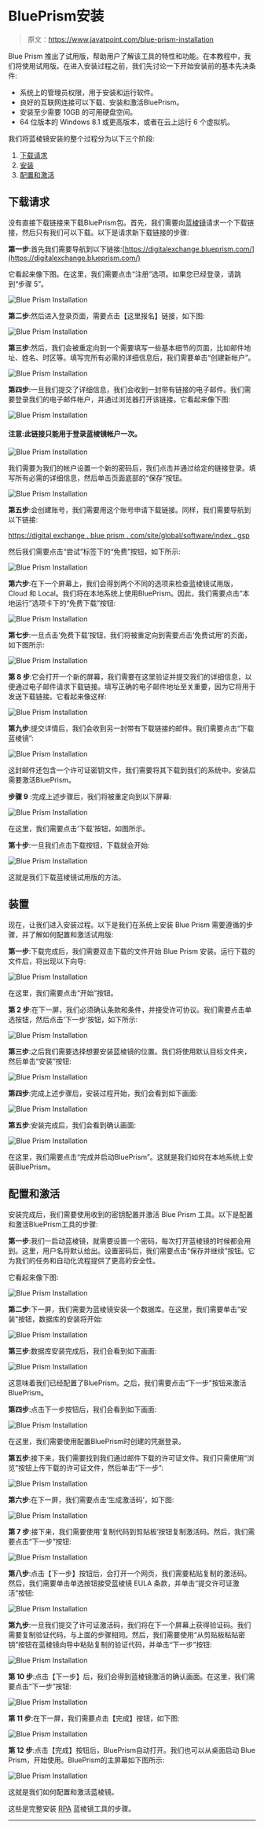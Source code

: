 # BluePrism安装

> 原文：<https://www.javatpoint.com/blue-prism-installation>

Blue Prism 推出了试用版，帮助用户了解该工具的特性和功能。在本教程中，我们将使用试用版。在进入安装过程之前，我们先讨论一下开始安装前的基本先决条件:

*   系统上的管理员权限，用于安装和运行软件。
*   良好的互联网连接可以下载、安装和激活BluePrism。
*   安装至少需要 10GB 的可用硬盘空间。
*   64 位版本的 Windows 8.1 或更高版本，或者在云上运行 6 个虚拟机。

我们将蓝棱镜安装的整个过程分为以下三个阶段:

1.  [下载请求](#Download)
2.  [安装](#Installation)
3.  [配置和激活](#Configuration)

## 下载请求

没有直接下载链接来下载BluePrism包。首先，我们需要向[蓝棱镜](blue-prism)请求一个下载链接，然后只有我们可以下载。以下是请求新下载链接的步骤:

**第一步**:首先我们需要导航到以下链接:[https://digitalexchange.blueprism.com/](https://digitalexchange.blueprism.com/)

它看起来像下图。在这里，我们需要点击“注册”选项。如果您已经登录，请跳到“步骤 5”。

![Blue Prism Installation](img/07b5e4c257c0f9d0fed5082c1dd0ac89.png)

**第二步**:然后进入登录页面，需要点击【这里报名】链接，如下图:

![Blue Prism Installation](img/8543671c318cb32d164dc3cafb0414d8.png)

**第三步**:然后，我们会被重定向到一个需要填写一些基本细节的页面，比如邮件地址、姓名、时区等。填写完所有必需的详细信息后，我们需要单击“创建新帐户”。

![Blue Prism Installation](img/65f49ac596d9ef8c3e96df0993c16585.png)

**第四步**:一旦我们提交了详细信息，我们会收到一封带有链接的电子邮件。我们需要登录我们的电子邮件帐户，并通过浏览器打开该链接。它看起来像下图:

![Blue Prism Installation](img/515db915ff57935fee941cf7f77bcfb2.png)

#### 注意:此链接只能用于登录蓝棱镜帐户一次。

![Blue Prism Installation](img/f901883b4221827ec022ff168b548114.png)

我们需要为我们的帐户设置一个新的密码后，我们点击并通过给定的链接登录。填写所有必需的详细信息，然后单击页面底部的“保存”按钮。

![Blue Prism Installation](img/aa410f9837695ddeb27d3a0348d40765.png)

**第五步**:会创建账号，我们需要用这个账号申请下载链接。同样，我们需要导航到以下链接:

[https://digital exchange . blue prism . com/site/global/software/index . gsp](https://digitalexchange.blueprism.com/site/global/software/index.gsp)

然后我们需要点击“尝试”标签下的“免费”按钮，如下所示:

![Blue Prism Installation](img/6870c6ab4921e91f71da987ba7afa62f.png)

**第六步**:在下一个屏幕上，我们会得到两个不同的选项来检查蓝棱镜试用版，Cloud 和 Local。我们将在本地系统上使用BluePrism。因此，我们需要点击“本地运行”选项卡下的“免费下载”按钮:

![Blue Prism Installation](img/4e93fc09f4a0abd2c309731932b8ad66.png)

**第七步**:一旦点击‘免费下载’按钮，我们将被重定向到需要点击‘免费试用’的页面，如下图所示:

![Blue Prism Installation](img/ce7a76954cd907c40efa7e8a028d1dfe.png)

**第 8 步**:它会打开一个新的屏幕，我们需要在这里验证并提交我们的详细信息，以便通过电子邮件请求下载链接。填写正确的电子邮件地址至关重要，因为它将用于发送下载链接。它看起来像这样:

![Blue Prism Installation](img/0cadb9e9f4c37b2c106ce5859d535123.png)

**第九步**:提交详情后，我们会收到另一封带有下载链接的邮件。我们需要点击“下载蓝棱镜”:

![Blue Prism Installation](img/5c94d081b3e22f5af7364c552eef2f8b.png)

这封邮件还包含一个许可证密钥文件，我们需要将其下载到我们的系统中。安装后需要激活BluePrism。

**步骤 9** :完成上述步骤后，我们将被重定向到以下屏幕:

![Blue Prism Installation](img/853667e147a8f0ee437bf5f1142cf546.png)

在这里，我们需要点击‘下载’按钮，如图所示。

**第十步**:一旦我们点击下载按钮，下载就会开始:

![Blue Prism Installation](img/d20a06462202fc1c0126b6a212bbb53f.png)

这就是我们下载蓝棱镜试用版的方法。

## 装置

现在，让我们进入安装过程。以下是我们在系统上安装 Blue Prism 需要遵循的步骤，并了解如何配置和激活试用版:

**第一步**:下载完成后，我们需要双击下载的文件开始 Blue Prism 安装。运行下载的文件后，将出现以下向导:

![Blue Prism Installation](img/65c99f315c816af2351e54bed6b6571a.png)

在这里，我们需要点击“开始”按钮。

**第 2 步**:在下一屏，我们必须确认条款和条件，并接受许可协议。我们需要点击单选按钮，然后点击‘下一步’按钮，如下所示:

![Blue Prism Installation](img/fb9b5cf9108fce4bd179790ef443bc34.png)

**第三步**:之后我们需要选择想要安装蓝棱镜的位置。我们将使用默认目标文件夹，然后单击“安装”按钮:

![Blue Prism Installation](img/78c6d0ef3195718203147d2718d1c4a2.png)

**第四步**:完成上述步骤后，安装过程开始，我们会看到如下画面:

![Blue Prism Installation](img/14dbe11cc31a01476b88cf8ea6dcc5f1.png)

**第五步**:安装完成后，我们会看到确认画面:

![Blue Prism Installation](img/3bd7ba38b49eca05b616114e7db65cee.png)

在这里，我们需要点击“完成并启动BluePrism”。这就是我们如何在本地系统上安装BluePrism。

## 配置和激活

安装完成后，我们需要使用收到的密钥配置并激活 Blue Prism 工具。以下是配置和激活BluePrism工具的步骤:

**第一步**:我们一启动蓝棱镜，就需要设置一个密码，每次打开蓝棱镜的时候都会用到。这里，用户名将默认给出。设置密码后，我们需要点击“保存并继续”按钮。它为我们的任务和自动化流程提供了更高的安全性。

它看起来像下图:

![Blue Prism Installation](img/498753b06eb3f4afa9cc0c9a11a5e2b5.png)

**第二步**:下一屏，我们需要为蓝棱镜安装一个数据库。在这里，我们需要单击“安装”按钮，数据库的安装将开始:

![Blue Prism Installation](img/85e5bd4d8738aec9345976d3fdebf408.png)

**第三步**:数据库安装完成后，我们会看到如下画面:

![Blue Prism Installation](img/d8c098b7098f8eb81aea374e0692c9c2.png)

这意味着我们已经配置了BluePrism。之后，我们需要点击“下一步”按钮来激活BluePrism。

**第四步**:点击下一步按钮后，我们会看到如下画面:

![Blue Prism Installation](img/982acfb949d943a9622e065055c95665.png)

在这里，我们需要使用配置BluePrism时创建的凭据登录。

**第五步**:接下来，我们需要找到我们通过邮件下载的许可证文件。我们只需使用“浏览”按钮上传下载的许可证文件，然后单击“下一步”:

![Blue Prism Installation](img/05940da01a9b46b30eb47d4e251e5856.png)

**第六步**:在下一屏，我们需要点击‘生成激活码’，如下图:

![Blue Prism Installation](img/1fc2e0c090fa7507e0f053ce94a49008.png)

**第 7 步**:接下来，我们需要使用‘复制代码到剪贴板’按钮复制激活码。然后，我们需要点击“下一步”按钮:

![Blue Prism Installation](img/7d318187930855fa1a030611a258c050.png)

**第八步**:点击【下一步】按钮后，会打开一个网页，我们需要粘贴复制的激活码。然后，我们需要单击单选按钮接受蓝棱镜 EULA 条款，并单击“提交许可证激活”按钮:

![Blue Prism Installation](img/ee3a5f053f69be69221f4cf8600a0a9b.png)

**第九步**:一旦我们提交了许可证激活码，我们将在下一个屏幕上获得验证码。我们需要复制验证代码，与上面的步骤相同。然后，我们需要使用“从剪贴板粘贴密钥”按钮在蓝棱镜向导中粘贴复制的验证代码，并单击“下一步”按钮:

![Blue Prism Installation](img/978f51eebe43e54bd24a10ab505b7e8d.png)

**第 10 步**:点击【下一步】后，我们会得到蓝棱镜激活的确认画面。在这里，我们需要点击“下一步”按钮:

![Blue Prism Installation](img/1c40faf74521de645dc15300f5a827f9.png)

**第 11 步**:在下一屏，我们需要点击【完成】按钮，如下图:

![Blue Prism Installation](img/c11f90f6f44e22e9158c9f11e9b54e86.png)

**第 12 步**:点击【完成】按钮后，BluePrism自动打开。我们也可以从桌面启动 Blue Prism，开始使用。BluePrism的主屏幕如下图所示:

![Blue Prism Installation](img/25a7aefe17455e99d802f3a78fe60c80.png)

这就是我们如何配置和激活蓝棱镜。

这些是完整安装 [RPA](https://www.javatpoint.com/rpa) 蓝棱镜工具的步骤。

* * *